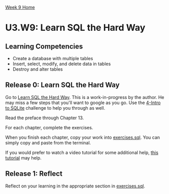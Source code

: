 [Week 9 Home](../../)

# U3.W9: Learn SQL the Hard Way

## Learning Competencies
- Create a database with multiple tables
- Insert, select, modify, and delete data in tables
- Destroy and alter tables

## Release 0: Learn SQL the Hard Way
Go to [Learn SQL the Hard Way](http://sql.learncodethehardway.org/book/). This is a work-in-progress by the author. He may miss a few steps that you'll want to google as you go. Use the [4-Intro to SQLite](4-intro-to-SQLite) challenge to help you through as well.

Read the preface through Chapter 13.

For each chapter, complete the exercises.

When you finish each chapter, copy your work into [exercises.sql](exercises.sql). You can simply copy and paste from the terminal.

If you would prefer to watch a video tutorial for some additional help, [this tutorial](https://www.youtube.com/watch?v=QjICgmk31js) may help.

## Release 1: Reflect
Reflect on your learning in the appropriate section in [exercises.sql](exercises.sql).
